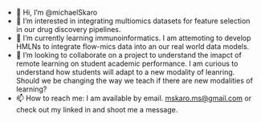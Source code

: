 - 👋 Hi, I’m @michaelSkaro
- 👀 I’m interested in integrating multiomics datasets for feature selection in our drug discovery pipelines. 
- 🌱 I’m currently learning immunoinformatics. I am attemoting to develop HMLNs to integrate flow-mics data into an our real world data models. 
- 💞️ I’m looking to collaborate on a project to understand the imapct of remote learning on student academic performance. 
I am curious to understand how students will adapt to a new modality of leanring. Should we be changing the way we teach if there are new modalities of learning?
- 📫 How to reach me: I am available by email. mskaro.ms@gmail.com or check out my linked in and shoot me a message. 

<!---
michaelSkaro/michaelSkaro is a ✨ special ✨ repository because its `README.md` (this file) appears on your GitHub profile.
You can click the Preview link to take a look at your changes.
--->
